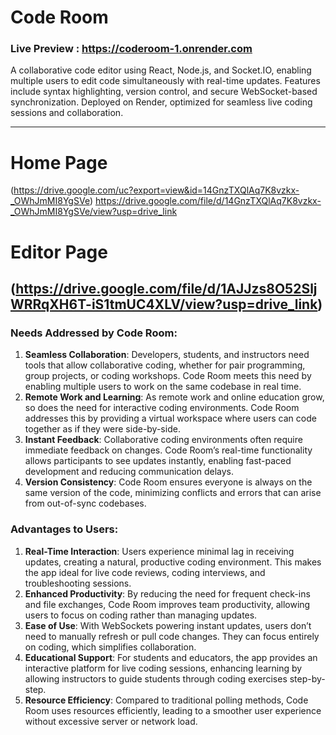 # Code Room
### Live Preview : https://coderoom-1.onrender.com
A collaborative code editor using React, Node.js, and Socket.IO, enabling multiple users to edit code simultaneously with real-time updates. Features include syntax highlighting, version control, and secure WebSocket-based synchronization. Deployed on Render, optimized for seamless live coding sessions and collaboration.

---

# Home Page
(https://drive.google.com/uc?export=view&id=14GnzTXQlAq7K8vzkx-_OWhJmMI8YgSVe)
https://drive.google.com/file/d/14GnzTXQlAq7K8vzkx-_OWhJmMI8YgSVe/view?usp=drive_link


# Editor Page
(https://drive.google.com/file/d/1AJJzs8O52SljWRRqXH6T-iS1tmUC4XLV/view?usp=drive_link)
---

### Needs Addressed by Code Room:
1. **Seamless Collaboration**: Developers, students, and instructors need tools that allow collaborative coding, whether for pair programming, group projects, or coding workshops. Code Room meets this need by enabling multiple users to work on the same codebase in real time.
2. **Remote Work and Learning**: As remote work and online education grow, so does the need for interactive coding environments. Code Room addresses this by providing a virtual workspace where users can code together as if they were side-by-side.
3. **Instant Feedback**: Collaborative coding environments often require immediate feedback on changes. Code Room’s real-time functionality allows participants to see updates instantly, enabling fast-paced development and reducing communication delays.
4. **Version Consistency**: Code Room ensures everyone is always on the same version of the code, minimizing conflicts and errors that can arise from out-of-sync codebases.

### Advantages to Users:
1. **Real-Time Interaction**: Users experience minimal lag in receiving updates, creating a natural, productive coding environment. This makes the app ideal for live code reviews, coding interviews, and troubleshooting sessions.
2. **Enhanced Productivity**: By reducing the need for frequent check-ins and file exchanges, Code Room improves team productivity, allowing users to focus on coding rather than managing updates.
3. **Ease of Use**: With WebSockets powering instant updates, users don’t need to manually refresh or pull code changes. They can focus entirely on coding, which simplifies collaboration.
4. **Educational Support**: For students and educators, the app provides an interactive platform for live coding sessions, enhancing learning by allowing instructors to guide students through coding exercises step-by-step.
5. **Resource Efficiency**: Compared to traditional polling methods, Code Room uses resources efficiently, leading to a smoother user experience without excessive server or network load.
